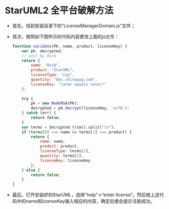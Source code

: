 # StarUML2 全平台破解方法

* 首先，找到安装目录下的“LicenseManagerDomain.js”文件；

* 其次，按照如下图所示的代码内容更改上面的js文件：

    ```js
    function validate(PK, name, product, licenseKey) {  
        var pk, decrypted;  
        // edit by 0xcb  
        return {  
            name: "0xcb",  
            product: "StarUML",  
            licenseType: "vip",  
            quantity: "bbs.chinapyg.com",  
            licenseKey: "later equals never!"  
        };  
      
        try {  
            pk = new NodeRSA(PK);  
            decrypted = pk.decrypt(licenseKey, 'utf8');  
        } catch (err) {  
            return false;  
        }  
        var terms = decrypted.trim().split("\n");  
        if (terms[0] === name && terms[1] === product) {  
            return {   
                name: name,   
                product: product,   
                licenseType: terms[2],  
                quantity: terms[3],  
                licenseKey: licenseKey  
            };  
        } else {  
            return false;  
        }  
    }  
    ```

 * 最后，打开安装好的StarUML，选择“help”->“enter license”。然后按上述代码中的name和licenseKey输入相应的内容，确定后便会提示注册成功。